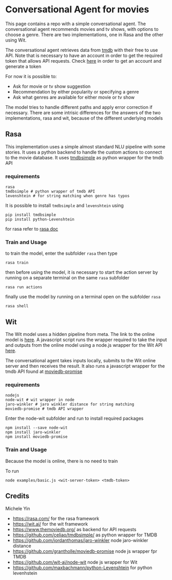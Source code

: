# Conversational Agent for movies

This page contains a repo with a simple conversational agent. The conversational agent recommends movies and tv shows, with options to choose a genre.
There are two implementations, one in Rasa and the other using Wit.

The conversational agent retrieves data from [tmdb](https://www.themoviedb.org/) with their free to use API. Note that is necessary to have an account in order to get the required token that allows API requests. Check [here](https://www.themoviedb.org/faq/account) in order to get an account and generate a token

For now it is possible to:
- Ask for movie or tv show suggestion
- Recommendation by either popularity or specifying a genre
- Ask what genres are available for either movie or tv show

The model tries to handle different paths and apply error correction if necessary. There are some intrisic differences for the answers of the two implementations, rasa and wit, because of the different underlying models

## Rasa
This implementation uses a simple almost standard NLU pipeline with some stories. It uses a python backend to handle the custom actions to connect to the movie database. It uses [tmdbsimple](https://github.com/celiao/tmdbsimple/ ) as python wrapper for the tmdb API
### requirements

```
rasa
tmdbsimple # python wrapper of tmdb API
levenshtein # for string matching when genre has typos
```

It is possible to install `tmdbsimple` and  `levenshtein` using 
```
pip install tmdbsimple
pip install python-Levenshtein
```
for rasa refer to [rasa doc](https://rasa.com/docs/rasa/installation/environment-set-up/)
### Train and Usage

to train the model, enter the subfolder `rasa` then type

```
rasa train
```

then before using the model, it is necessary to start the action server by running on a separate terminal on the same `rasa` subfolder
```
rasa run actions
```

finally use the model by running on a terminal open on the subfolder `rasa`

```
rasa shell
```
## Wit

The Wit model uses a hidden pipeline from meta. The link to the online model is [here](). A javascript script runs the wrapper required to take the input and outputs from the online model using a node.js wrapper for the Wit API [here](https://github.com/wit-ai/node-wit). 

The conversational agent takes inputs locally, submits to the Wit online server and then receives the result. It also runs a javascript wrapper for the tmdb API found at [moviedb-promise](https://github.com/grantholle/moviedb-promise)

### requirements
```
nodejs
node-wit # wit wrapper in node
jaro-winkler # jaro winkler distance for string matching
moviedb-promise # tmdb API wrapper
```
Enter the node-wit subfolder and run to install required packages

```
npm install --save node-wit
npm install jaro-winkler
npm install moviedb-promise
```


### Train and Usage

Because the model is online, there is no need to train

To run
```
node examples/basic.js <wit-server-token> <tmdb-token>
```

## Credits

Michele Yin

- https://rasa.com/ for the rasa framework
- https://wit.ai/ for the wit framework
- https://www.themoviedb.org/ as backend for API requests
- https://github.com/celiao/tmdbsimple/ as python wrapper for TMDB
- https://github.com/jordanthomas/jaro-winkler node jaro-winkler distance
- https://github.com/grantholle/moviedb-promise node js wrapper fpr TMDB
- https://github.com/wit-ai/node-wit node js wrapper for Wit
- https://github.com/maxbachmann/python-Levenshtein for python levenhstein